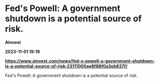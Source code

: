 # Fed's Powell: A government shutdown is a potential source of risk.
**AInvest**

**2023-11-01 19:19**

**https://www.ainvest.com/news/fed-s-powell-a-government-shutdown-is-a-potential-source-of-risk-23111000ae8f88f0a3eb837f/**

Fed's Powell: A government shutdown is a potential source of risk.